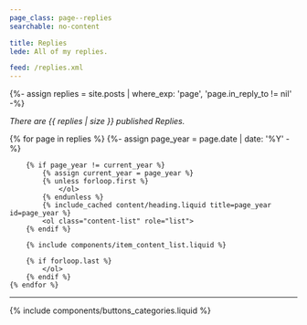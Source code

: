 ```yaml
---
page_class: page--replies
searchable: no-content

title: Replies
lede: All of my replies.

feed: /replies.xml
---
```


{%- assign replies = site.posts | where_exp: 'page', 'page.in_reply_to != nil' -%}

*There are {{ replies | size }} published Replies.*

<div class="h-feed" id="replies">
    {% for page in replies %}
        {%- assign page_year = page.date | date: '%Y' -%}

        {% if page_year != current_year %}
            {% assign current_year = page_year %}
            {% unless forloop.first %}
                </ol>
            {% endunless %}
            {% include_cached content/heading.liquid title=page_year id=page_year %}
            <ol class="content-list" role="list">
        {% endif %}

        {% include components/item_content_list.liquid %}

        {% if forloop.last %}
            </ol>
        {% endif %}
    {% endfor %}
</div>

--------

{% include components/buttons_categories.liquid %}
